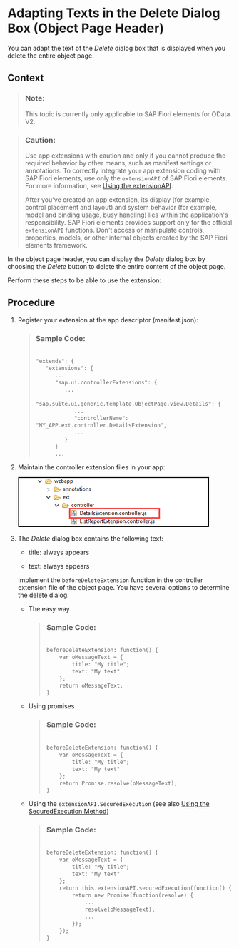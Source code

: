 <!-- loio1fd8e5201e3142d0bc002a078bb3da98 -->

# Adapting Texts in the Delete Dialog Box \(Object Page Header\)

You can adapt the text of the *Delete* dialog box that is displayed when you delete the entire object page.



## Context

> ### Note:  
> This topic is currently only applicable to SAP Fiori elements for OData V2.

> ### Caution:  
> Use app extensions with caution and only if you cannot produce the required behavior by other means, such as manifest settings or annotations. To correctly integrate your app extension coding with SAP Fiori elements, use only the `extensionAPI` of SAP Fiori elements. For more information, see [Using the extensionAPI](using-the-extensionapi-bd2994b.md).
> 
> After you've created an app extension, its display \(for example, control placement and layout\) and system behavior \(for example, model and binding usage, busy handling\) lies within the application's responsibility. SAP Fiori elements provides support only for the official `extensionAPI` functions. Don't access or manipulate controls, properties, models, or other internal objects created by the SAP Fiori elements framework.

In the object page header, you can display the *Delete* dialog box by choosing the *Delete* button to delete the entire content of the object page.

Perform these steps to be able to use the extension:



## Procedure

1.  Register your extension at the app descriptor \(manifest.json\):

    > ### Sample Code:  
    > ```
    > 
    > "extends": {
    >    "extensions": {
    >       ... 
    >       "sap.ui.controllerExtensions": { 
    >          ...
    >          "sap.suite.ui.generic.template.ObjectPage.view.Details": {
    >             ...
    >             "controllerName": "MY_APP.ext.controller.DetailsExtension",
    >             ...
    >          }
    >       } 
    >       ...
    > 
    > ```

2.  Maintain the controller extension files in your app:

    ![](images/AppExtensionTree_ObjectPage_318f52b.png)

3.  The *Delete* dialog box contains the following text:

    -   title: always appears

    -   text: always appears


    Implement the `beforeDeleteExtension` function in the controller extension file of the object page. You have several options to determine the delete dialog:

    -   The easy way

        > ### Sample Code:  
        > ```
        > 
        > beforeDeleteExtension: function() {
        >     var oMessageText = {
        >         title: "My title";
        >         text: "My text"
        >     };
        >     return oMessageText;
        > }
        > 
        > ```

    -   Using promises

        > ### Sample Code:  
        > ```
        > 
        > beforeDeleteExtension: function() {
        >     var oMessageText = {
        >         title: "My title";
        >         text: "My text"
        >     };
        >     return Promise.resolve(oMessageText);
        > }
        > 
        > ```

    -   Using the `extensionAPI.SecuredExecution` \(see also [Using the SecuredExecution Method](using-the-securedexecution-method-6a39150.md)\)

        > ### Sample Code:  
        > ```
        > 
        > beforeDeleteExtension: function() {
        >     var oMessageText = {
        >         title: "My title";
        >         text: "My text"
        >     };
        >     return this.extensionAPI.securedExecution(function() {
        >         return new Promise(function(resolve) {
        >             ...
        >             resolve(oMessageText);
        >             ...
        >         });
        >     });
        > }
        > 
        > ```



